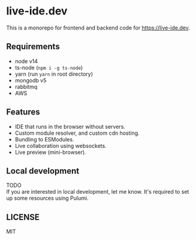 # live-ide.dev

This is a monorepo for frontend and backend code for https://live-ide.dev.

## Requirements

- node v14
- ts-node (`npm i -g ts-node`)
- yarn (run `yarn` in root directory)
- mongodb v5
- rabbitmq
- AWS

## Features

- IDE that runs in the browser without servers.
- Custom module resolver, and custom cdn hosting.
- Bundling to ESModules.
- Live collaboration using websockets.
- Live preview (mini-browser).

## Local development

TODO  
If you are interested in local development, let me know. It's required to set up some resources using Pulumi.

## LICENSE

MIT

